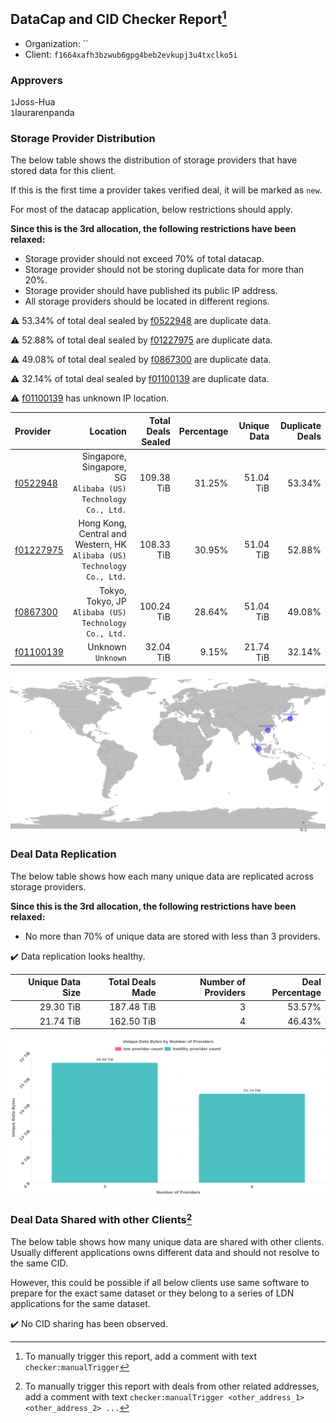 ## DataCap and CID Checker Report[^1]
 - Organization: ``
 - Client: `f1664xafh3bzwub6gpg4beb2evkupj3u4txclko5i`
### Approvers
`1`Joss-Hua<br/>`1`laurarenpanda

### Storage Provider Distribution
The below table shows the distribution of storage providers that have stored data for this client.

If this is the first time a provider takes verified deal, it will be marked as `new`.

For most of the datacap application, below restrictions should apply.

**Since this is the 3rd allocation, the following restrictions have been relaxed:**
 - Storage provider should not exceed 70% of total datacap.
 - Storage provider should not be storing duplicate data for more than 20%.
 - Storage provider should have published its public IP address.
 - All storage providers should be located in different regions.

⚠️ 53.34% of total deal sealed by [f0522948](https://filfox.info/en/address/f0522948) are duplicate data.

⚠️ 52.88% of total deal sealed by [f01227975](https://filfox.info/en/address/f01227975) are duplicate data.

⚠️ 49.08% of total deal sealed by [f0867300](https://filfox.info/en/address/f0867300) are duplicate data.

⚠️ 32.14% of total deal sealed by [f01100139](https://filfox.info/en/address/f01100139) are duplicate data.

⚠️ [f01100139](https://filfox.info/en/address/f01100139) has unknown IP location.

| Provider                                              |                                                                   Location | Total Deals Sealed | Percentage | Unique Data | Duplicate Deals |
| :---------------------------------------------------- | -------------------------------------------------------------------------: | -----------------: | ---------: | ----------: | --------------: |
| [f0522948](https://filfox.info/en/address/f0522948)   |           Singapore, Singapore, SG<br/>`Alibaba (US) Technology Co., Ltd.` |         109.38 TiB |     31.25% |   51.04 TiB |          53.34% |
| [f01227975](https://filfox.info/en/address/f01227975) | Hong Kong, Central and Western, HK<br/>`Alibaba (US) Technology Co., Ltd.` |         108.33 TiB |     30.95% |   51.04 TiB |          52.88% |
| [f0867300](https://filfox.info/en/address/f0867300)   |                   Tokyo, Tokyo, JP<br/>`Alibaba (US) Technology Co., Ltd.` |         100.24 TiB |     28.64% |   51.04 TiB |          49.08% |
| [f01100139](https://filfox.info/en/address/f01100139) |                                                      Unknown<br/>`Unknown` |          32.04 TiB |      9.15% |   21.74 TiB |          32.14% |

<img src="https://raw.githubusercontent.com/data-preservation-programs/filplus-checker-assets/main/filecoin-project/filecoin-plus-large-datasets/issues/1152/1679658158344.png"/>

### Deal Data Replication
The below table shows how each many unique data are replicated across storage providers.


**Since this is the 3rd allocation, the following restrictions have been relaxed:**
- No more than 70% of unique data are stored with less than 3 providers.

✔️ Data replication looks healthy.

| Unique Data Size | Total Deals Made | Number of Providers | Deal Percentage |
| ---------------: | ---------------: | ------------------: | --------------: |
|        29.30 TiB |       187.48 TiB |                   3 |          53.57% |
|        21.74 TiB |       162.50 TiB |                   4 |          46.43% |

<img src="https://raw.githubusercontent.com/data-preservation-programs/filplus-checker-assets/main/filecoin-project/filecoin-plus-large-datasets/issues/1152/1679658159367.png"/>

### Deal Data Shared with other Clients[^3]
The below table shows how many unique data are shared with other clients.
Usually different applications owns different data and should not resolve to the same CID.

However, this could be possible if all below clients use same software to prepare for the exact same dataset or they belong to a series of LDN applications for the same dataset.

✔️ No CID sharing has been observed.

[^1]: To manually trigger this report, add a comment with text `checker:manualTrigger`

[^2]: Deals from those addresses are combined into this report as they are specified with `checker:manualTrigger`

[^3]: To manually trigger this report with deals from other related addresses, add a comment with text `checker:manualTrigger <other_address_1> <other_address_2> ...`

